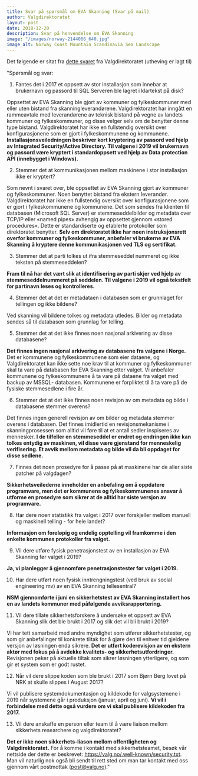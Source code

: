 ```yaml
---
title: Svar på spørsmål om EVA Skanning (Svar på mail)
author: Valgdirektoratet
layout: post
date: 2018-12-20
description: Svar på henvendelse om EVA Skanning
image: "/images/norway-2144066_640.jpg"
image_alt: Norway Coast Mountain Scandinavia Sea Landscape
---
```


Det følgende er sitat fra [dette svaret](/docs/2018-12-20-HenvendelseOmEVASkanning-Valgdir.pdf) fra Valgdirektoratet (utheving er lagt til)

"Spørsmål og svar:
1) Fantes det i 2017 et oppsett av stor installasjon som innebar at brukernavn og passord til SQL
Serveren ble lagret i klartekst på disk?

Oppsettet av EVA Skanning ble gjort av kommuner og fylkeskommuner med eller uten bistand fra
skanningleverandørene. Valgdirektoratet har inngått en rammeavtale med leverandørene av teknisk
bistand på vegne av landets kommuner og fylkeskommuner, og disse velger selv om de benytter denne
type bistand. Valgdirektoratet har ikke en fullstendig oversikt over konfigurasjonene som er gjort i
fylkeskommunene og kommunene. __Installasjonsveiledningen beskriver kort kryptering av passord ved
hjelp av Integrated Security/Active Directory.
Til valgene i 2019 vil brukernavn og passord være kryptert i standardoppsett ved hjelp av Data
protection API (innebygget i Windows).__

2) Stemmer det at kommunikasjonen mellom maskinene i stor installasjon ikke er kryptert?

Som nevnt i svaret over, ble oppsettet av EVA Skanning gjort av kommuner og fylkeskommuner. Noen
benyttet bistand fra ekstern leverandør. Valgdirektoratet har ikke en fullstendig oversikt over
konfigurasjonene som er gjort i fylkeskommunene og kommunene.
Det som sendes fra klienten til databasen (Microsoft SQL Server) er stemmeseddelbilder og metadata
over TCP/IP eller «named pipes» avhengig av oppsettet gjennom «stored procedures». Dette er
standardiserte og etablerte protokoller som direktoratet benytter. __Selv om direktoratet ikke har noen
instruksjonsrett overfor kommuner og fylkeskommuner, anbefaler vi brukerne av EVA Skanning å
kryptere denne kommunikasjonen ved TLS og sertifikat.__

3) Stemmer det at parti tolkes ut ifra stemmeseddel nummeret og ikke teksten på stemmeseddelen?

__Fram til nå har det vært slik at identifisering av parti skjer ved hjelp av stemmeseddelnummeret på
seddelen. Til valgene i 2019 vil også tekstfelt for partinavn leses og kontrolleres.__

4) Stemmer det at det er metadataen i databasen som er grunnlaget for tellingen og ikke bildene?

Ved skanning vil bildene tolkes og metadata utledes. Bilder og metadata sendes så til databasen som
grunnlag for telling.

5) Stemmer det at det ikke finnes noen nasjonal arkivering av disse databasene?

__Det finnes ingen nasjonal arkivering av databasene fra valgene i Norge.__ Det er kommunene og
fylkeskommunene som eier dataene, og Valgdirektoratet kan ikke sette noe krav til at kommuner og fylkeskommuner skal ta vare på databasen for EVA Skanning etter valget. Vi anbefaler kommunene og
fylkeskommunene å ta vare på dataene fra valget med backup av MSSQL- databasen. Kommunene er
forpliktet til å ta vare på de fysiske stemmesedlene i fire år.

6) Stemmer det at det ikke finnes noen revisjon av om metadata og bilde i databasene stemmer
overens?

Det finnes ingen generell revisjon av om bilder og metadata stemmer overens i databasen.
Det finnes imidlertid en revisjonsmekanisme i skanningprosessen som alltid vil føre til at et antall sedler
inspiseres av mennesker. __I de tilfeller en stemmeseddel er endret og endringen ikke kan tolkes entydig
av maskinen, vil disse være gjenstand for menneskelig verifisering. Et avvik mellom metadata og bilde
vil da bli oppdaget for disse sedlene.__

7) Finnes det noen prosedyre for å passe på at maskinene har de aller siste patcher på valgdagen?

__Sikkerhetsveilederne inneholder en anbefaling om å oppdatere programvare, men det er kommunens og
fylkeskommunenes ansvar å utforme en prosedyre som sikrer at de alltid har siste versjon av
programvare.__

8) Har dere noen statistikk fra valget i 2017 over forskjeller mellom manuell og maskinell telling -
for hele landet?

__Informasjon om foreløpig og endelig opptelling vil framkomme i den enkelte kommunes protokoller fra
valget.__

9) Vil dere utføre fysisk penetrasjonstest av en installasjon av EVA Skanning før valget i 2019?

__Ja, vi planlegger å gjennomføre penetrasjonstester før valget i 2019.__

10) Har dere utført noen fysisk inntrengningstest (ved bruk av social engineering mv) av en EVA
Skanning tellesentral?

__NSM gjennomførte i juni en sikkerhetstest av EVA Skanning installert hos en av landets kommuner
med påfølgende avviksrapportering.__

11) Vil dere tillate sikkerhetsforskere å undersøke et oppsett av EVA Skanning slik det ble brukt i
2017 og slik det vil bli brukt i 2019?

Vi har tett samarbeid med andre myndighet som utfører sikkerhetstester, og som gir anbefalinger til
konkrete tiltak for å gjøre den til enhver tid gjeldene versjon av løsningen enda sikrere.
__Det er utført koderevisjon av en ekstern aktør med fokus på å avdekke kvalitets- og
sikkerhetsutfordringer.__ Revisjonen peker på aktuelle tiltak som sikrer løsningen ytterligere, og som gir
et system som er godt rustet.

12) Når vil dere slippe koden som ble brukt i 2017 som Bjørn Berg lovet på NRK at skulle slippes i
August 2017?

Vi vil publisere systemdokumentasjon og kildekode for valgsystemene i 2019 når systemene går i
produksjon (januar, april og juni). __Vi vil i forbindelse med dette også vurdere om vi skal publisere
kildekoden fra 2017.__

13) Vil dere anskaffe en person eller team til å være liaison mellom sikkerhets researchere og
valgdirektoratet?

__Det er ikke noen sikkerhets-liason mellom offentligheten og Valgdirektoratet.__ For å komme i kontakt med sikkerhetsteamet, besøk vår nettside der dette er beskrevet: https://valg.no/.well-known/security.txt. Man vil naturlig nok også bli sendt til rett sted om man tar kontakt med oss gjennom vårt postmottak (post@valg.no)."